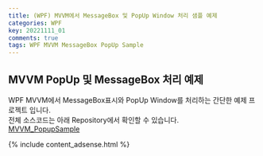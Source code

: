 ```yaml
---
title: (WPF) MVVM에서 MessageBox 및 PopUp Window 처리 샘플 예제
categories: WPF
key: 20221111_01
comments: true
tags: WPF MVVM MessageBox PopUp Sample
---
```


MVVM PopUp 및 MessageBox 처리 예제
-

WPF MVVM에서 MessageBox표시와 PopUp Window를 처리하는 간단한 예제 프로젝트 입니다.<br/>
전체 소스코드는 아래 Repository에서 확인할 수 있습니다.<br/>
[MVVM_PopupSample](https://github.com/tyeom/MVVM_PopupSample)



{% include content_adsense.html %}
